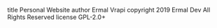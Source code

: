title       Personal Website
author      Ermal Vrapi
copyright   2019 Ermal Dev All Rights Reserved
license     GPL-2.0+
